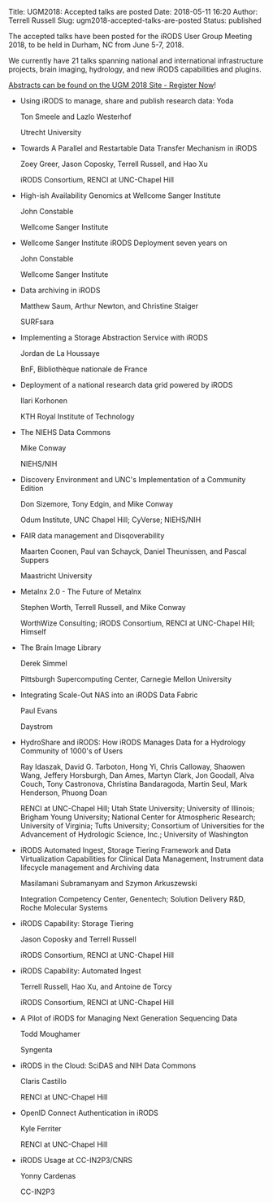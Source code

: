 Title: UGM2018: Accepted talks are posted
Date: 2018-05-11 16:20
Author: Terrell Russell
Slug: ugm2018-accepted-talks-are-posted
Status: published

The accepted talks have been posted for the iRODS User Group Meeting 2018, to be held in Durham, NC from June 5-7, 2018.

We currently have 21 talks spanning national and international infrastructure projects, brain imaging, hydrology, and new iRODS capabilities and plugins.

[Abstracts can be found on the UGM 2018 Site - Register Now]({filename}/pages/ugm2018.html)!

- Using iRODS to manage, share and publish research data: Yoda

    Ton Smeele and Lazlo Westerhof

    Utrecht University

- Towards A Parallel and Restartable Data Transfer Mechanism in iRODS

    Zoey Greer, Jason Coposky, Terrell Russell, and Hao Xu

    iRODS Consortium, RENCI at UNC-Chapel Hill

- High-ish Availability Genomics at Wellcome Sanger Institute

    John Constable

    Wellcome Sanger Institute

- Wellcome Sanger Institute iRODS Deployment seven years on

    John Constable

    Wellcome Sanger Institute

- Data archiving in iRODS

    Matthew Saum, Arthur Newton, and Christine Staiger

    SURFsara

- Implementing a Storage Abstraction Service with iRODS

    Jordan de La Houssaye

    BnF, Bibliothèque nationale de France

- Deployment of a national research data grid powered by iRODS

    Ilari Korhonen

    KTH Royal Institute of Technology

- The NIEHS Data Commons

    Mike Conway

    NIEHS/NIH

- Discovery Environment and UNC's Implementation of a Community Edition

    Don Sizemore, Tony Edgin, and Mike Conway

    Odum Institute, UNC Chapel Hill; CyVerse; NIEHS/NIH

- FAIR data management and Disqoverability

    Maarten Coonen, Paul van Schayck, Daniel Theunissen, and Pascal Suppers

    Maastricht University

- Metalnx 2.0 - The Future of Metalnx

    Stephen Worth, Terrell Russell, and Mike Conway

    WorthWize Consulting; iRODS Consortium, RENCI at UNC-Chapel Hill; Himself

- The Brain Image Library

    Derek Simmel

    Pittsburgh Supercomputing Center, Carnegie Mellon University

- Integrating Scale-Out NAS into an iRODS Data Fabric

    Paul Evans

    Daystrom

- HydroShare and iRODS: How iRODS Manages Data for a Hydrology Community of 1000's of Users

    Ray Idaszak, David G. Tarboton, Hong Yi, Chris Calloway, Shaowen Wang, Jeffery Horsburgh, Dan Ames, Martyn Clark, Jon Goodall, Alva Couch, Tony Castronova, Christina Bandaragoda, Martin Seul, Mark Henderson, Phuong Doan

    RENCI at UNC-Chapel Hill; Utah State University; University of Illinois; Brigham Young University; National Center for Atmospheric Research; University of Virginia; Tufts University; Consortium of Universities for the Advancement of Hydrologic Science, Inc.; University of Washington

- iRODS Automated Ingest, Storage Tiering Framework and Data Virtualization Capabilities for Clinical Data Management, Instrument data lifecycle management and Archiving data

    Masilamani Subramanyam and Szymon Arkuszewski

    Integration Competency Center, Genentech; Solution Delivery R&D, Roche Molecular Systems

- iRODS Capability: Storage Tiering

    Jason Coposky and Terrell Russell

    iRODS Consortium, RENCI at UNC-Chapel Hill

- iRODS Capability: Automated Ingest

    Terrell Russell, Hao Xu, and Antoine de Torcy

    iRODS Consortium, RENCI at UNC-Chapel Hill

- A Pilot of iRODS for Managing Next Generation Sequencing Data

    Todd Moughamer

    Syngenta

- iRODS in the Cloud: SciDAS and NIH Data Commons

    Claris Castillo

    RENCI at UNC-Chapel Hill

- OpenID Connect Authentication in iRODS

    Kyle Ferriter

    RENCI at UNC-Chapel Hill

- iRODS Usage at CC-IN2P3/CNRS

    Yonny Cardenas

    CC-IN2P3
